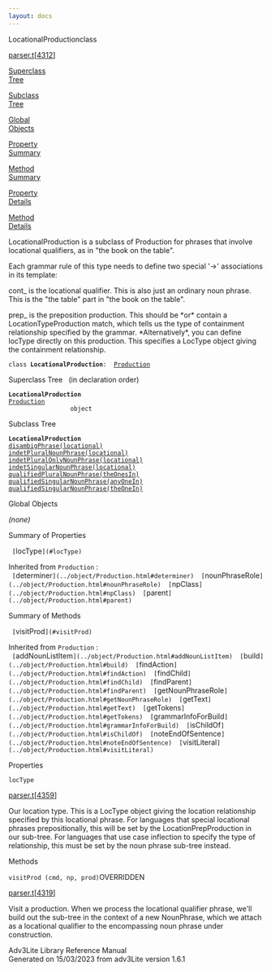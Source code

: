 ```yaml
---
layout: docs
---
```

<span class="title">LocationalProduction</span><span class="type">class</span>

[parser.t](../file/parser.t.html)\[[4312](../source/parser.t.html#4312)\]

[Superclass  
Tree](#_SuperClassTree_)

[Subclass  
Tree](#_SubClassTree_)

[Global  
Objects](#_ObjectSummary_)

[Property  
Summary](#_PropSummary_)

[Method  
Summary](#_MethodSummary_)

[Property  
Details](#_Properties_)

[Method  
Details](#_Methods_)



LocationalProduction is a subclass of Production for phrases that
involve locational qualifiers, as in "the book on the table".

Each grammar rule of this type needs to define two special '-\>'
associations in its template:

cont\_ is the locational qualifier. This is also just an ordinary noun
phrase. This is the "the table" part in "the book on the table".

prep\_ is the preposition production. This should be \*or\* contain a
LocationTypeProduction match, which tells us the type of containment
relationship specified by the grammar. \*Alternatively\*, you can define
locType directly on this production. This specifies a LocType object
giving the containment relationship.

`class `**`LocationalProduction`**` :   `[`Production`](../object/Production.html)



<span id="_SuperClassTree_"></span>



<span class="hdln">Superclass Tree</span>   (in declaration order)



**`LocationalProduction`**  
[`Production`](../object/Production.html)  
`                 object`  
<span id="_SubClassTree_"></span>



<span class="hdln">Subclass Tree</span>  



**`LocationalProduction`**  
[`disambigPhrase(locational)`](../object/disambigPhrase(locational).html)  
[`indetPluralNounPhrase(locational)`](../object/indetPluralNounPhrase(locational).html)  
[`indetPluralOnlyNounPhrase(locational)`](../object/indetPluralOnlyNounPhrase(locational).html)  
[`indetSingularNounPhrase(locational)`](../object/indetSingularNounPhrase(locational).html)  
[`qualifiedPluralNounPhrase(theOnesIn)`](../object/qualifiedPluralNounPhrase(theOnesIn).html)  
[`qualifiedSingularNounPhrase(anyOneIn)`](../object/qualifiedSingularNounPhrase(anyOneIn).html)  
[`qualifiedSingularNounPhrase(theOneIn)`](../object/qualifiedSingularNounPhrase(theOneIn).html)  
<span id="_ObjectSummary_"></span>



<span class="hdln">Global Objects</span>  



*(none)* <span id="_PropSummary_"></span>



<span class="hdln">Summary of Properties</span>  



` [`locType`](#locType)  `

Inherited from `Production` :  
` [`determiner`](../object/Production.html#determiner)  [`nounPhraseRole`](../object/Production.html#nounPhraseRole)  [`npClass`](../object/Production.html#npClass)  [`parent`](../object/Production.html#parent)  `

<span id="_MethodSummary_"></span>



<span class="hdln">Summary of Methods</span>  



` [`visitProd`](#visitProd)  `

Inherited from `Production` :  
` [`addNounListItem`](../object/Production.html#addNounListItem)  [`build`](../object/Production.html#build)  [`findAction`](../object/Production.html#findAction)  [`findChild`](../object/Production.html#findChild)  [`findParent`](../object/Production.html#findParent)  [`getNounPhraseRole`](../object/Production.html#getNounPhraseRole)  [`getText`](../object/Production.html#getText)  [`getTokens`](../object/Production.html#getTokens)  [`grammarInfoForBuild`](../object/Production.html#grammarInfoForBuild)  [`isChildOf`](../object/Production.html#isChildOf)  [`noteEndOfSentence`](../object/Production.html#noteEndOfSentence)  [`visitLiteral`](../object/Production.html#visitLiteral)  `

<span id="_Properties_"></span>



<span class="hdln">Properties</span>  



<span id="locType"></span>

`locType`

[parser.t](../file/parser.t.html)\[[4359](../source/parser.t.html#4359)\]



Our location type. This is a LocType object giving the location
relationship specified by this locational phrase. For languages that
special locational phrases prepositionally, this will be set by the
LocationPrepProduction in our sub-tree. For languages that use case
inflection to specify the type of relationship, this must be set by the
noun phrase sub-tree instead.



<span id="_Methods_"></span>



<span class="hdln">Methods</span>  



<span id="visitProd"></span>

`visitProd (cmd, np, prod)`<span class="rem">OVERRIDDEN</span>

[parser.t](../file/parser.t.html)\[[4319](../source/parser.t.html#4319)\]



Visit a production. When we process the locational qualifier phrase,
we'll build out the sub-tree in the context of a new NounPhrase, which
we attach as a locational qualifier to the encompassing noun phrase
under construction.





Adv3Lite Library Reference Manual  
Generated on 15/03/2023 from adv3Lite version 1.6.1


